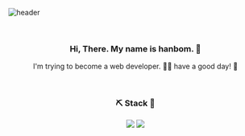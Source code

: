 ![header](https://capsule-render.vercel.app/api?type=slice&color=EBDEF0&height=100&section=header&text=about%20me&rotate=10&fontSize=40)

</br>

<div align=center> 

### Hi, There. My name is hanbom. 👋
I'm trying to become a web developer. 💁‍♀️ 
have a good day! 🌟 

  </br>

### ⛏️ Stack 🔧
<img src="https://img.shields.io/badge/JAVA-007396?style=for-the-badge&logo=java&logoColor=white"> <img src="https://img.shields.io/badge/oracle-F80000?style=for-the-badge&logo=oracle&logoColor=white">

</div>

<!--
**Hanbom/Hanbom** is a ✨ _special_ ✨ repository because its `README.md` (this file) appears on your GitHub profile.

Here are some ideas to get you started:

- 🔭 I’m currently working on ...
- 🌱 I’m currently learning ...
- 👯 I’m looking to collaborate on ...
- 🤔 I’m looking for help with ...
- 💬 Ask me about ...
- 📫 How to reach me: ...
- 😄 Pronouns: ...
- ⚡ Fun fact: ...
-->
